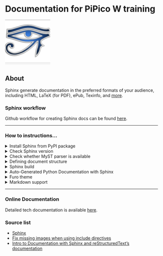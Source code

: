 # Documentation for PiPico W training

![Sphinx Logo](https://github.com/ikostan/pico/blob/master/img/sphinxdoclogo.png)

## About

Sphinx generate documentation in the preferred formats of your audience,
including HTML, LaTeX (for PDF), ePub, Texinfo, and [more](https://www.sphinx-doc.org/en/master/index.html#).

### Sphinx workflow

Github workflow for creating Sphinx docs can be found [here](https://github.com/ikostan/pico/blob/master/.github/workflows/sphinx_docs.yml).

---
### How to instructions...

<details>
  <summary>Install Sphinx from PyPI package</summary>
<br>
Sphinx packages are published on the Python Package Index (PyPI).
The preferred tool for installing packages from PyPI is pip, which is
included in all modern versions of Python.

1. Open CMD
2. Run:

```bash
 python -m pip install -U sphinx
 python -m pip install sphinx_rtd_theme
 python -m pip install --upgrade myst-parser
 python -m pip install commonmark
 python -m pip install docutils
```
</details>

<details>
  <summary>Check Sphinx version</summary>
<br>
1. Open CMD
2. Run:

```bash
sphinx-build --version
sphinx-quickstart --version
```
</details>

<details>
  <summary>Check whether MyST parser is available</summary>
<br>
1. Open CMD
2. Run: 

```bash
python -c "import myst_parser"
```
</details>

<details>
  <summary>Defining document structure</summary>
<br>
Sphinx comes with a script called sphinx-quickstart that sets up a source
directory and creates a default conf.py with the most useful configuration
values from a few questions it asks you.

1. Open CMD:
2. Run:

```bash
sphinx-quickstart
```
</details>

<details>
  <summary>Sphinx build</summary>
<br>
1. Open CMD
2. Run:

```bash
sphinx-build docs docs/_build --verbose
```
</details>

<details>
  <summary>Auto-Generated Python Documentation with Sphinx</summary>
<br>
Step by step:

- Open CMD
- Go to `docs` directory
- Run:

```bash 
make clean
```

- Run: 

```bash
sphinx-apidoc -F -P -o . ..
```

- Add doc files name into relevant doc rst file
- Run: 

```bash
make html
```
</details>

<details>
  <summary>Furo theme</summary>
<br>
A clean customisable Sphinx documentation theme.

Furo is distributed on PyPI. To use the theme in your Sphinx project:

1. Install Furo in documentation’s build environment.
```bash
pip install furo
```
2. Update the html_theme in `conf.py`.
```bash
html_theme = "furo"
```
3. Your Sphinx documentation’s HTML pages will now be generated with this theme!

[Source](https://pradyunsg.me/furo/)
</details>

<details>
  <summary>Markdown support</summary>
<br>
To configure your Sphinx project for Markdown support, proceed as follows:

1. Install the Markdown parser MyST-Parser:
```bash
pip install --upgrade myst-parser
```
2. Add myst_parser to the list of configured extensions:
```bash
extensions = ['myst_parser']
```
3. If you want to use Markdown files with extensions other than .md, 
   adjust the source_suffix variable. The following example configures
   Sphinx to parse all files with the extensions .md and .txt as Markdown:
```bash
source_suffix = {
    '.rst': 'restructuredtext',
    '.txt': 'markdown',
    '.md': 'markdown',
}
```
4. You can further configure MyST-Parser to allow custom syntax that 
   standard CommonMark doesn’t support. Read more in the MyST-Parser documentation.

[Source](https://www.sphinx-doc.org/en/master/usage/markdown.html)
</details>

---
### Online Documentation

Detailed tech documentation is available [here](https://ikostan.github.io/pico/).

### Source list

- [Sphinx](https://www.sphinx-doc.org/en/master/index.html)
- [Fix missing images when using include directives](https://stackoverflow.com/questions/50261137/docs-missing-images-when-using-include-directives-rst-sphinx)
- [Intro to Documentation with Sphinx and reStructuredText’s documentation](https://sphinx-intro-tutorial.readthedocs.io/en/latest/index.html)
